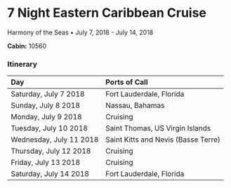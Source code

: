 # 7 Night Eastern Caribbean Cruise	

Harmony of the Seas • July 7, 2018 - July 14, 2018

**Cabin:** 10560

### Itinerary

| Day                     | Ports of Call	                      |
| :---------------------- | :---------------------------------- |
| Saturday, July 7 2018	  | Fort Lauderdale, Florida            |
| Sunday, July 8 2018	    | Nassau, Bahamas                     |
| Monday, July 9 2018	    | Cruising                            |
| Tuesday, July 10 2018	  | Saint Thomas, US Virgin Islands     |
| Wednesday, July 11 2018 | Saint Kitts and Nevis (Basse Terre) | 
| Thursday, July 12 2018  | Cruising                            |
| Friday, July 13 2018    | Cruising                            |
| Saturday, July 14 2018  | Fort Lauderdale, Florida            |
